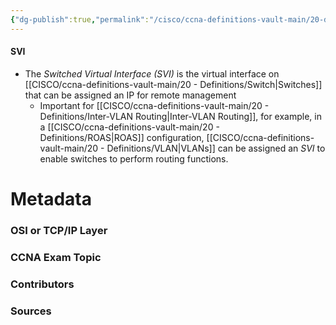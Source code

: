 ```yaml
---
{"dg-publish":true,"permalink":"/cisco/ccna-definitions-vault-main/20-definitions/svi/","tags":["defs_ccna"]}
---
```


#### SVI
- The *Switched Virtual Interface (SVI)* is the virtual interface on [[CISCO/ccna-definitions-vault-main/20 - Definitions/Switch\|Switches]] that can be assigned an IP for remote management
	- Important for [[CISCO/ccna-definitions-vault-main/20 - Definitions/Inter-VLAN Routing\|Inter-VLAN Routing]], for example, in a [[CISCO/ccna-definitions-vault-main/20 - Definitions/ROAS\|ROAS]] configuration, [[CISCO/ccna-definitions-vault-main/20 - Definitions/VLAN\|VLANs]] can be assigned an *SVI* to enable switches to perform routing functions.


# Metadata
### OSI or TCP/IP Layer

### CCNA Exam Topic

### Contributors

### Sources
